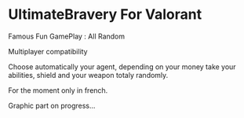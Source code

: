 # UltimateBravery For Valorant
Famous Fun GamePlay : All Random

Multiplayer compatibility

Choose automatically your agent,
depending on your money take your abilities, shield and your weapon totaly randomly.

For the moment only in french.

Graphic part on progress...
